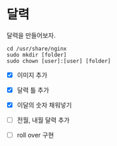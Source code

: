 달력
============
달력을 만들어보자.

```
cd /usr/share/nginx
sudo mkdir [folder]
sudo chown [user]:[user] [folder]
```

- [X] 이미지 추가
- [X] 달력 틀 추가
- [X] 이달의 숫자 채워넣기
- [ ] 전월, 내월 달력 추가
- [ ] roll over 구현 

